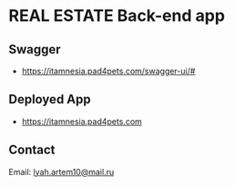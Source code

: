# REAL ESTATE Back-end app

## Swagger
- https://itamnesia.pad4pets.com/swagger-ui/#

## Deployed App
- https://itamnesia.pad4pets.com

## Contact
Email: lyah.artem10@mail.ru
